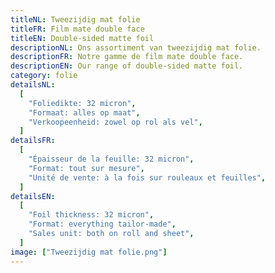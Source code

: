 ```yaml
---
titleNL: Tweezijdig mat folie
titleFR: Film mate double face
titleEN: Double-sided matte foil
descriptionNL: Ons assortiment van tweezijdig mat folie.
descriptionFR: Notre gamme de film mate double face.
descriptionEN: Our range of double-sided matte foil.
category: folie
detailsNL:
  [
    "Foliedikte: 32 micron",
    "Formaat: alles op maat",
    "Verkoopeenheid: zowel op rol als vel",
  ]
detailsFR:
  [
    "Épaisseur de la feuille: 32 micron",
    "Format: tout sur mesure",
    "Unité de vente: à la fois sur rouleaux et feuilles",
  ]
detailsEN:
  [
    "Foil thickness: 32 micron",
    "Format: everything tailor-made",
    "Sales unit: both on roll and sheet",
  ]
image: ["Tweezijdig mat folie.png"]
---
```

